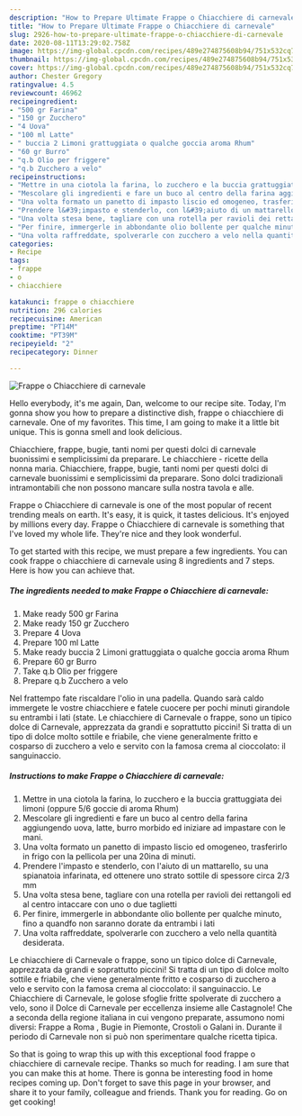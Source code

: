 ```yaml
---
description: "How to Prepare Ultimate Frappe o Chiacchiere di carnevale"
title: "How to Prepare Ultimate Frappe o Chiacchiere di carnevale"
slug: 2926-how-to-prepare-ultimate-frappe-o-chiacchiere-di-carnevale
date: 2020-08-11T13:29:02.758Z
image: https://img-global.cpcdn.com/recipes/489e274875608b94/751x532cq70/frappe-o-chiacchiere-di-carnevale-recipe-main-photo.jpg
thumbnail: https://img-global.cpcdn.com/recipes/489e274875608b94/751x532cq70/frappe-o-chiacchiere-di-carnevale-recipe-main-photo.jpg
cover: https://img-global.cpcdn.com/recipes/489e274875608b94/751x532cq70/frappe-o-chiacchiere-di-carnevale-recipe-main-photo.jpg
author: Chester Gregory
ratingvalue: 4.5
reviewcount: 46962
recipeingredient:
- "500 gr Farina"
- "150 gr Zucchero"
- "4 Uova"
- "100 ml Latte"
- " buccia 2 Limoni grattuggiata o qualche goccia aroma Rhum"
- "60 gr Burro"
- "q.b Olio per friggere"
- "q.b Zucchero a velo"
recipeinstructions:
- "Mettre in una ciotola la farina, lo zucchero e la buccia grattuggiata dei limoni (oppure 5/6 goccie di aroma Rhum)"
- "Mescolare gli ingredienti e fare un buco al centro della farina aggiungendo uova, latte, burro morbido ed iniziare ad impastare con le mani."
- "Una volta formato un panetto di impasto liscio ed omogeneo, trasferirlo in frigo con la pellicola per una 20ina di minuti."
- "Prendere l&#39;impasto e stenderlo, con l&#39;aiuto di un mattarello, su una spianatoia infarinata, ed ottenere uno strato sottile di spessore circa 2/3 mm"
- "Una volta stesa bene, tagliare con una rotella per ravioli dei rettangoli ed al centro intaccare con uno o due taglietti"
- "Per finire, immergerle in abbondante olio bollente per qualche minuto, fino a quandfo non saranno dorate da entrambi i lati"
- "Una volta raffreddate, spolverarle con zucchero a velo nella quantità desiderata."
categories:
- Recipe
tags:
- frappe
- o
- chiacchiere

katakunci: frappe o chiacchiere 
nutrition: 296 calories
recipecuisine: American
preptime: "PT14M"
cooktime: "PT39M"
recipeyield: "2"
recipecategory: Dinner

---
```



![Frappe o Chiacchiere di carnevale](https://img-global.cpcdn.com/recipes/489e274875608b94/751x532cq70/frappe-o-chiacchiere-di-carnevale-recipe-main-photo.jpg)

Hello everybody, it's me again, Dan, welcome to our recipe site. Today, I'm gonna show you how to prepare a distinctive dish, frappe o chiacchiere di carnevale. One of my favorites. This time, I am going to make it a little bit unique. This is gonna smell and look delicious.

Chiacchiere, frappe, bugie, tanti nomi per questi dolci di carnevale buonissimi e semplicissimi da preparare. Le chiacchiere - ricette della nonna maria. Chiacchiere, frappe, bugie, tanti nomi per questi dolci di carnevale buonissimi e semplicissimi da preparare. Sono dolci tradizionali intramontabili che non possono mancare sulla nostra tavola e alle.

Frappe o Chiacchiere di carnevale is one of the most popular of recent trending meals on earth. It's easy, it is quick, it tastes delicious. It's enjoyed by millions every day. Frappe o Chiacchiere di carnevale is something that I've loved my whole life. They're nice and they look wonderful.


To get started with this recipe, we must prepare a few ingredients. You can cook frappe o chiacchiere di carnevale using 8 ingredients and 7 steps. Here is how you can achieve that.

<!--inarticleads1-->

##### The ingredients needed to make Frappe o Chiacchiere di carnevale:

1. Make ready 500 gr Farina
1. Make ready 150 gr Zucchero
1. Prepare 4 Uova
1. Prepare 100 ml Latte
1. Make ready  buccia 2 Limoni grattuggiata o qualche goccia aroma Rhum
1. Prepare 60 gr Burro
1. Take q.b Olio per friggere
1. Prepare q.b Zucchero a velo


Nel frattempo fate riscaldare l&#39;olio in una padella. Quando sarà caldo immergete le vostre chiacchiere e fatele cuocere per pochi minuti girandole su entrambi i lati (state. Le chiacchiere di Carnevale o frappe, sono un tipico dolce di Carnevale, apprezzata da grandi e soprattutto piccini! Si tratta di un tipo di dolce molto sottile e friabile, che viene generalmente fritto e cosparso di zucchero a velo e servito con la famosa crema al cioccolato: il sanguinaccio. 

<!--inarticleads2-->

##### Instructions to make Frappe o Chiacchiere di carnevale:

1. Mettre in una ciotola la farina, lo zucchero e la buccia grattuggiata dei limoni (oppure 5/6 goccie di aroma Rhum)
1. Mescolare gli ingredienti e fare un buco al centro della farina aggiungendo uova, latte, burro morbido ed iniziare ad impastare con le mani.
1. Una volta formato un panetto di impasto liscio ed omogeneo, trasferirlo in frigo con la pellicola per una 20ina di minuti.
1. Prendere l&#39;impasto e stenderlo, con l&#39;aiuto di un mattarello, su una spianatoia infarinata, ed ottenere uno strato sottile di spessore circa 2/3 mm
1. Una volta stesa bene, tagliare con una rotella per ravioli dei rettangoli ed al centro intaccare con uno o due taglietti
1. Per finire, immergerle in abbondante olio bollente per qualche minuto, fino a quandfo non saranno dorate da entrambi i lati
1. Una volta raffreddate, spolverarle con zucchero a velo nella quantità desiderata.


Le chiacchiere di Carnevale o frappe, sono un tipico dolce di Carnevale, apprezzata da grandi e soprattutto piccini! Si tratta di un tipo di dolce molto sottile e friabile, che viene generalmente fritto e cosparso di zucchero a velo e servito con la famosa crema al cioccolato: il sanguinaccio. Le Chiacchiere di Carnevale, le golose sfoglie fritte spolverate di zucchero a velo, sono il Dolce di Carnevale per eccellenza insieme alle Castagnole! Che a seconda della regione italiana in cui vengono preparate, assumono nomi diversi: Frappe a Roma , Bugie in Piemonte, Crostoli o Galani in. Durante il periodo di Carnevale non si può non sperimentare qualche ricetta tipica. 

So that is going to wrap this up with this exceptional food frappe o chiacchiere di carnevale recipe. Thanks so much for reading. I am sure that you can make this at home. There is gonna be interesting food in home recipes coming up. Don't forget to save this page in your browser, and share it to your family, colleague and friends. Thank you for reading. Go on get cooking!
